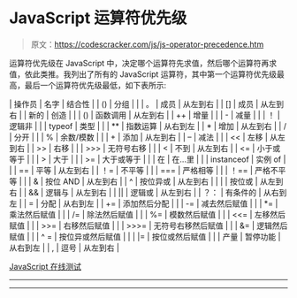# JavaScript 运算符优先级

> 原文：<https://codescracker.com/js/js-operator-precedence.htm>

运算符优先级在 JavaScript 中，决定哪个运算符先求值，然后哪个运算符再求值，依此类推。我列出了所有的 JavaScript 运算符，其中第一个运算符优先级最高，最后一个运算符优先级最低，如下表所示:

| 操作员 | 名字 | 结合性 |
| () | 分组 |  |
| 。 | 成员 | 从左到右 |
| [] | 成员 | 从左到右 |
| 新的 | 创造 |  |
| () | 函数调用 | 从左到右 |
| ++ | 增量 |  |
| - | 减量 |  |
| ！ | 逻辑非 |  |
| typeof | 类型 |  |
| ** | 指数运算 | 从右到左 |
| * | 增加 | 从左到右 |
| / | 分开 |  |
| % | 余数/模数 |  |
| + | 添加 | 从左到右 |
| – | 减法 |  |
| << | 左移 | 从左到右 |
| >> | 右移 |  |
| >>> | 无符号右移 |  |
| < | 不到 | 从左到右 |
| <= | 小于或等于 |  |
| > | 大于 |  |
| >= | 大于或等于 |  |
| 在 | 在…里 |  |
| instanceof | 实例 of |  |
| == | 平等 | 从左到右 |
| ！= | 不平等 |  |
| === | 严格相等 |  |
| ！== | 严格不平等 |  |
| & | 按位 AND | 从左到右 |
| &Hat; | 按位异或 | 从左到右 |
| &#124; | 按位或 | 从左到右 |
| && | 逻辑与 | 从左到右 |
| &#124;&#124; | 逻辑或 | 从左到右 |
| ？： | 有条件的 | 从右到左 |
| = | 分配 | 从右到左 |
| += | 添加然后分配 |  |
| -= | 减去然后赋值 |  |
| *= | 乘法然后赋值 |  |
| /= | 除法然后赋值 |  |
| %= | 模数然后赋值 |  |
| <<= | 左移然后赋值 |  |
| >>= | 右移然后赋值 |  |
| >>>= | 无符号右移然后赋值 |  |
| &= | 逻辑然后赋值 |  |
| &Hat; = | 按位异或然后赋值 |  |
| &#124;= | 按位或然后赋值 |  |
| 产量 | 暂停功能 | 从右到左 |
| , | 逗号 | 从左到右 |

[JavaScript 在线测试](/exam/showtest.php?subid=6)

* * *

* * *